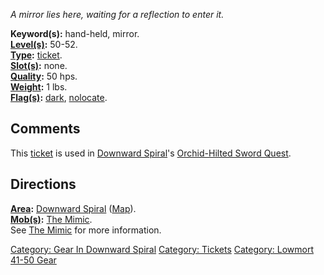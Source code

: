 *A mirror lies here, waiting for a reflection to enter it.*

**Keyword(s):** hand-held, mirror.  
**[Level(s)](Object_Level "wikilink"):** 50-52.  
**[Type](:Category:_Object_Types "wikilink"):**
[ticket](:Category:_Tickets "wikilink").  
**[Slot(s)](Object_Slots "wikilink"):** none.  
**[Quality](Object_Quality "wikilink"):** 50 hps.  
**[Weight](Object_Weight "wikilink"):** 1 lbs.  
**[Flag(s)](:Category:_Object_Flags "wikilink"):**
[dark](Dark_Flag "wikilink"), [nolocate](NoLocate_Flag "wikilink").  

## Comments

This [ticket](:Category:_Tickets "wikilink") is used in [Downward
Spiral](:Category:_Downward_Spiral "wikilink")'s [Orchid-Hilted Sword
Quest](Orchid-Hilted_Sword_Quest "wikilink").

## Directions

**[Area](:Category:_Areas "wikilink"):** [Downward
Spiral](:Category:_Downward_Spiral "wikilink")
([Map](Downward_Spiral_Map "wikilink")).  
**[Mob(s)](:Category:_Mobs "wikilink"):** [The
Mimic](Mimic "wikilink").  
See [The Mimic](Mimic "wikilink") for more information.

[Category: Gear In Downward
Spiral](Category:_Gear_In_Downward_Spiral "wikilink") [Category:
Tickets](Category:_Tickets "wikilink") [Category: Lowmort 41-50
Gear](Category:_Lowmort_41-50_Gear "wikilink")
